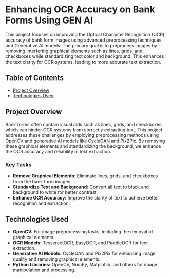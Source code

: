 # Enhancing OCR Accuracy on Bank Forms Using GEN AI

This project focuses on improving the Optical Character Recognition (OCR) accuracy of bank form images using advanced preprocessing techniques and Generative AI models. The primary goal is to preprocess images by removing interfering graphical elements such as lines, grids, and checkboxes while standardizing text color and background. This enhances the text clarity for OCR systems, leading to more accurate text extraction.

## Table of Contents
- [Project Overview](#project-overview)
- [Technologies Used](#technologies-used)

## Project Overview
Bank forms often contain visual aids such as lines, grids, and checkboxes, which can hinder OCR systems from correctly extracting text. This project addresses these challenges by employing preprocessing methods using OpenCV and generative AI models like CycleGAN and Pix2Pix. By removing these graphical elements and standardizing the background, we enhance the OCR accuracy and reliability in text extraction.

### Key Tasks
- **Remove Graphical Elements:** Eliminate lines, grids, and checkboxes from the bank form images.
- **Standardize Text and Background:** Convert all text to black and background to white for better contrast.
- **Enhance OCR Accuracy:** Improve the clarity of text to achieve better recognition and extraction.

## Technologies Used
- **OpenCV:** For image preprocessing tasks, including the removal of graphical elements.
- **OCR Models:** TesseractOCR, EasyOCR, and PaddleOCR for text extraction.
- **Generative AI Models:** CycleGAN and Pix2Pix for enhancing image quality and removing graphical elements.
- **Python Libraries:** OpenCV, NumPy, Matplotlib, and others for image manipulation and processing.
